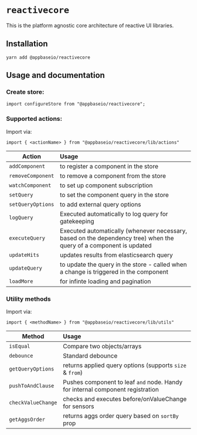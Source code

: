 # `reactivecore`
This is the platform agnostic core architecture of reactive UI libraries.

## Installation

```
yarn add @appbaseio/reactivecore
```


## Usage and documentation

### Create store:

```
import configureStore from "@appbaseio/reactivecore";
```


### Supported actions:

Import via:

```
import { <actionName> } from "@appbaseio/reactivecore/lib/actions"
```

| Action					| Usage													|
|---------------------------|:------------------------------------------------------|
| `addComponent`			| to register a component in the store					|
| `removeComponent`			| to remove a component from the store					|
| `watchComponent`			| to set up component subscription						|
| `setQuery`				| to set the component query in the store				|
| `setQueryOptions`			| to add external query options							|
| `logQuery`				| Executed automatically to log query for gatekeeping	|
| `executeQuery`			| Executed automatically (whenever necessary, based on the dependency tree) when the query of a component is updated|
| `updateHits`				| updates results from elasticsearch query				|
| `updateQuery`				| to update the query in the store - called when a change is triggered in the component|
| `loadMore`				| for infinte loading and pagination					|


### Utility methods

Import via:

```
import { <methodName> } from "@appbaseio/reactivecore/lib/utils"
```

| Method				| Usage														|
|-----------------------|:----------------------------------------------------------|
| `isEqual`				| Compare two objects/arrays								|
| `debounce`			| Standard debounce											|
| `getQueryOptions`		| returns applied query options (supports `size` & `from`)	|
| `pushToAndClause`		| Pushes component to leaf `and` node. Handy for internal component registration |
| `checkValueChange`	| checks and executes before/onValueChange for sensors		|
| `getAggsOrder`		| returns aggs order query based on `sortBy` prop			|
